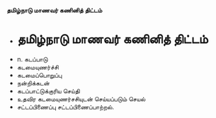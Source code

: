 **தமிழ்நாடு மாணவர் கணினித் திட்டம்**
- # தமிழ்நாடு மாணவர் கணினித் திட்டம்
- n. கடப்பாடு
- கடமையுணர்ச்சி
- கடமைப்பொறுப்பு
- நன்றிக்கடன்
- கடப்பாட்டுக்குரிய செய்தி
- உதவிர கடமையுணர்சசியுடன் செய்யப்படும் செயல்
- சட்டப்பிணைப்பு சட்டப்பிணைப்பாற்றல்.

